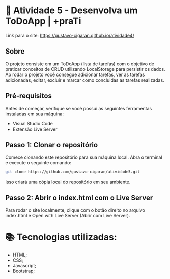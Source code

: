 # 📝 Atividade 5 - Desenvolva um ToDoApp | +praTi

Link para o site: https://gustavo-cigaran.github.io/atividade4/

## Sobre

O projeto consiste em um ToDoApp (lista de tarefas) com o objetivo de praticar conceitos de CRUD utilizando LocalStorage para persistir os dados. Ao rodar o projeto você consegue adicionar tarefas, ver as tarefas adicionadas, editar, excluir e marcar como concluidas as tarefas realizadas.


## Pré-requisitos

Antes de começar, verifique se você possui as seguintes ferramentas instaladas em sua máquina:

- Visual Studio Code
- Extensão Live Server


## Passo 1: Clonar o repositório

Comece clonando este repositório para sua máquina local. Abra o terminal e execute o seguinte comando:

```bash
git clone https://github.com/gustavo-cigaran/atividade5.git
```

Isso criará uma cópia local do repositório em seu ambiente.


## Passo 2: Abrir o index.html com o Live Server

Para rodar o site localmente, clique com o botão direito no arquivo index.html e Open with Live Server (Abrir com Live Server).


# 📚 Tecnologias utilizadas:

- HTML;
- CSS;
- Javascript;
- Bootstrap;

